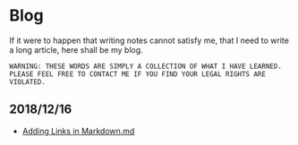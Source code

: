 # Blog

If it were to happen that writing notes cannot satisfy me, that I need to write a long article, here shall be my blog.

    WARNING: THESE WORDS ARE SIMPLY A COLLECTION OF WHAT I HAVE LEARNED. PLEASE FEEL FREE TO CONTACT ME IF YOU FIND YOUR LEGAL RIGHTS ARE VIOLATED.

## 2018/12/16

- [Adding Links in Markdown.md](https://www.google.cn)
